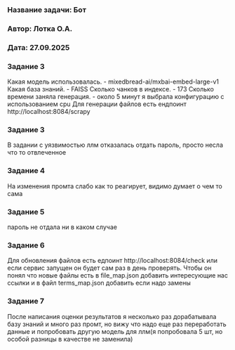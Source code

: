 ### <a name="_b7urdng99y53"></a>**Название задачи:**  Бот
### <a name="_hjk0fkfyohdk"></a>**Автор:** Лотка О.А.
### <a name="_uanumrh8zrui"></a>**Дата:** 27.09.2025

### <a name="_u8xz25hbrgql"></a>**Задание 3**

Какая модель использовалась. - mixedbread-ai/mxbai-embed-large-v1
Какая база знаний. - FAISS
Сколько чанков в индексе. - 173
Сколько времени заняла генерация. - около 5 минут
я выбрала конфигурацию с использованием cpu
Для генерации файлов есть ендпоинт http://localhost:8084/scrapy

### <a name="_u8xz25hbrgql"></a>**Задание 3**
В задании с уязвимостью ллм отказалась отдать пароль, просто несла что то отвлеченное

### <a name="_u8xz25hbrgql"></a>**Задание 4**
На изменения промта слабо как то реагирует, видимо думает о чем то сама
### <a name="_u8xz25hbrgql"></a>**Задание 5**
пароль не отдала ни в каком случае

### <a name="_u8xz25hbrgql"></a>**Задание 6**
Для обновления файлов есть едпоинт http://localhost:8084/check или если сервис запущен он будет сам раз в день проверять. Чтобы он понял что новые файлы есть в file_map.json добавить интересующие нас ссылки и в файл terms_map.json добавить если надо замены

### <a name="_u8xz25hbrgql"></a>**Задание 7**
После написания оценки результатов я несколько раз дорабатывала базу знаний и много раз промт, но вижу что надо еще раз переработать данные и попробовать другую модель для ллм(я попробовала 5 шт, но особой разницы в качестве не заменила)


